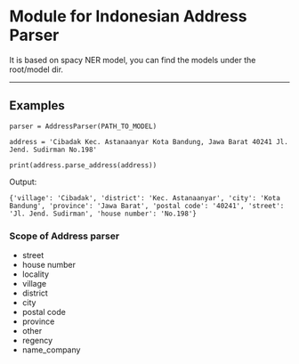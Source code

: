 # Module for Indonesian Address Parser

It is based on spacy NER model, you can find the models under the root/model dir.

--------

## Examples



`parser = AddressParser(PATH_TO_MODEL)`

`address = 'Cibadak Kec. Astanaanyar Kota Bandung, Jawa Barat 40241 Jl. Jend. Sudirman No.198'`

`print(address.parse_address(address))`

Output:

`{'village': 'Cibadak', 'district': 'Kec. Astanaanyar', 'city': 'Kota Bandung', 'province': 'Jawa Barat', 'postal code': '40241', 'street': 'Jl. Jend. Sudirman', 'house number': 'No.198'}`



### Scope of Address parser

- street
- house number
- locality
- village
- district
- city
- postal code
- province
- other
- regency
- name_company